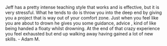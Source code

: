 Jeff has a pretty intense teaching style that works and is effective, but it
is very stressful. What he tends to do is throw you into the deep end by
giving you a project that is way out of your comfort zone. Just when you feel
like you are about to drown he gives you some guidance, advice , kind of like
being handed a floaty whilst drowning. At the end of that crazy experience you
feel exhausted but end up walking away having gained a lot of new skills. -
Adam M.

